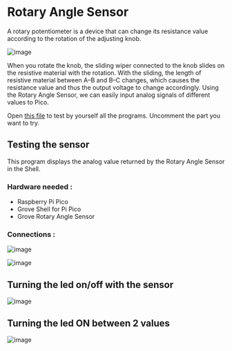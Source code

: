 # Rotary Angle Sensor 

A rotary potentiometer is a device that can change its resistance value according to the rotation of the adjusting knob.

![image](https://user-images.githubusercontent.com/124889423/222922284-c89e0ae9-6b17-4952-8fdd-5dc14c489392.png)

When you rotate the knob, the sliding wiper connected to the knob slides on the resistive material with the rotation. With the sliding, the length of resistive material between A–B and B–C changes, which causes the resistance value and thus the output voltage to change accordingly. Using the Rotary Angle Sensor, we can easily input analog signals of different values to Pico.

Open [this file](RotaryAngleSensor.py) to test by yourself all the programs. Uncomment the part you want to try. 

## Testing the sensor 

This program displays the analog value returned by the Rotary Angle Sensor in the Shell.

### Hardware needed :                   

- Raspberry Pi Pico
- Grove Shell for Pi Pico
- Grove Rotary Angle Sensor         

### Connections :

![image](https://user-images.githubusercontent.com/124889423/222924777-b985393d-ca51-4580-b392-2447907eddc6.png)

![image](https://user-images.githubusercontent.com/124889423/222919915-2593b499-2cd0-49d7-afdb-646c8c0274c3.png)

## Turning the led on/off with the sensor

![image](https://user-images.githubusercontent.com/124889423/222920843-d6744f23-f4d8-4fa5-b042-6c8851db631b.png)


## Turning the led ON between 2 values

![image](https://user-images.githubusercontent.com/124889423/222921216-02148b59-d03e-40d1-ad97-b58baca716d1.png)
